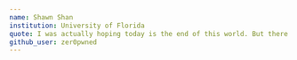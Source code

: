 ```yaml
---
name: Shawn Shan
institution: University of Florida
quote: I was actually hoping today is the end of this world. But there is always tomorrow.
github_user: zer0pwned
---
```

